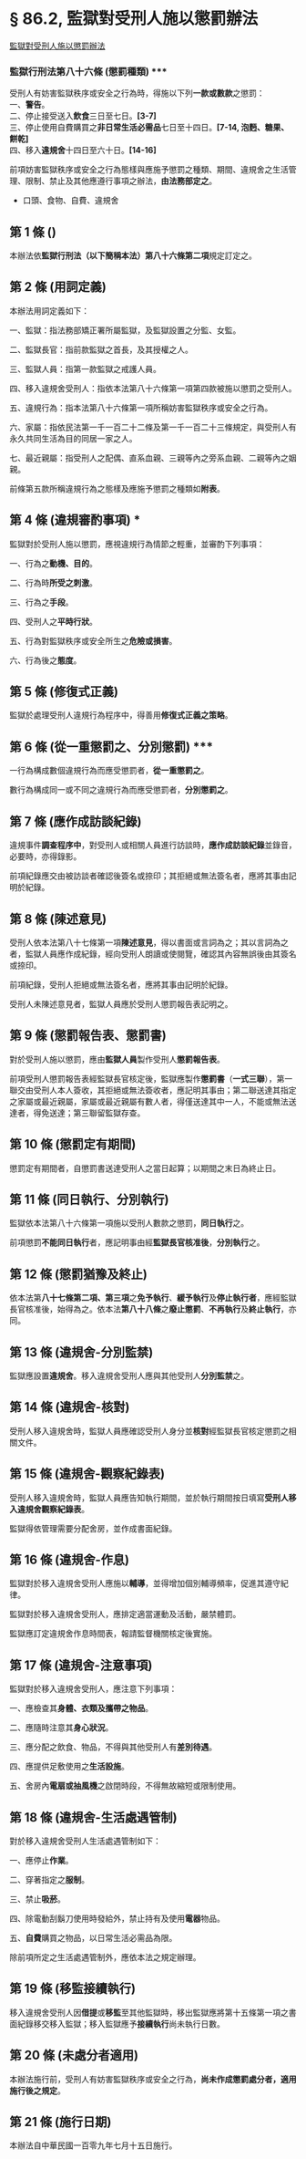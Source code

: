 # § 86.2, 監獄對受刑人施以懲罰辦法

[監獄對受刑人施以懲罰辦法](https://law.moj.gov.tw/LawClass/LawAll.aspx?pcode=I0040072)

### 監獄行刑法第八十六條 (懲罰種類) \*\*\*

受刑人有妨害監獄秩序或安全之行為時，得施以下列**一款或數款**之懲罰：  
一、**警告**。  
二、停止接受送入**飲食**三日至七日。**[3-7]**  
三、停止使用自費購買之**非日常生活必需品**七日至十四日。**[7-14, 泡麪、糖果、餅乾]**  
四、移入**違規舍**十四日至六十日。**[14-16]**

前項妨害監獄秩序或安全之行為態樣與應施予懲罰之種類、期間、違規舍之生活管理、限制、禁止及其他應遵行事項之辦法，**由法務部定之**。

* 口頭、食物、自費、違規舍

## 第 1 條 ()

本辦法依**監獄行刑法（以下簡稱本法）第八十六條第二項**規定訂定之。

## 第 2 條 (用詞定義)

本辦法用詞定義如下：

一、監獄：指法務部矯正署所屬監獄，及監獄設置之分監、女監。

二、監獄長官：指前款監獄之首長，及其授權之人。

三、監獄人員：指第一款監獄之戒護人員。

四、移入違規舍受刑人：指依本法第八十六條第一項第四款被施以懲罰之受刑人。

五、違規行為：指本法第八十六條第一項所稱妨害監獄秩序或安全之行為。

六、家屬：指依民法第一千一百二十二條及第一千一百二十三條規定，與受刑人有永久共同生活為目的同居一家之人。

七、最近親屬：指受刑人之配偶、直系血親、三親等內之旁系血親、二親等內之姻親。

前條第五款所稱違規行為之態樣及應施予懲罰之種類如**附表**。

## 第 4 條 (違規審酌事項) \*

監獄對於受刑人施以懲罰，應視違規行為情節之輕重，並審酌下列事項：

一、行為之**動機、目的**。

二、行為時**所受之刺激**。

三、行為之**手段**。

四、受刑人之**平時行狀**。

五、行為對監獄秩序或安全所生之**危險或損害**。

六、行為後之**態度**。

## 第 5 條 (修復式正義)

監獄於處理受刑人違規行為程序中，得善用**修復式正義之策略**。

## 第 6 條 (從一重懲罰之、分別懲罰) \*\*\*

一行為構成數個違規行為而應受懲罰者，**從一重懲罰之**。

數行為構成同一或不同之違規行為而應受懲罰者，**分別懲罰之**。

## 第 7 條 (應作成訪談紀錄)

違規事件**調查程序中**，對受刑人或相關人員進行訪談時，**應作成訪談紀錄**並錄音，必要時，亦得錄影。

前項紀錄應交由被訪談者確認後簽名或捺印；其拒絕或無法簽名者，應將其事由記明於紀錄。

## 第 8 條 (陳述意見)

受刑人依本法第八十七條第一項**陳述意見**，得以書面或言詞為之；其以言詞為之者，監獄人員應作成紀錄，經向受刑人朗讀或使閱覽，確認其內容無誤後由其簽名或捺印。

前項紀錄，受刑人拒絕或無法簽名者，應將其事由記明於紀錄。

受刑人未陳述意見者，監獄人員應於受刑人懲罰報告表記明之。

## 第 9 條 (懲罰報告表、懲罰書)

對於受刑人施以懲罰，應由**監獄人員**製作受刑人**懲罰報告表**。

前項受刑人懲罰報告表經監獄長官核定後，監獄應製作**懲罰書**（**一式三聯**），第一聯交由受刑人本人簽收，其拒絕或無法簽收者，應記明其事由；第二聯送達其指定之家屬或最近親屬，家屬或最近親屬有數人者，得僅送達其中一人，不能或無法送達者，得免送達；第三聯留監獄存查。

## 第 10 條 (懲罰定有期間)

懲罰定有期間者，自懲罰書送達受刑人之當日起算；以期間之末日為終止日。

## 第 11 條 (同日執行、分別執行)

監獄依本法第八十六條第一項施以受刑人數款之懲罰，**同日執行**之。

前項懲罰**不能同日執行**者，應記明事由經**監獄長官核准後**，**分別執行**之。

## 第 12 條 (懲罰猶豫及終止)

依本法第**八十七條第二項、第三項**之**免予執行**、**緩予執行**及**停止執行者**，應經監獄長官核准後，始得為之。依本法**第八十八條**之**廢止懲罰**、**不再執行**及**終止執行**，亦同。

## 第 13 條 (違規舍-分別監禁)

監獄應設置**違規舍**。移入違規舍受刑人應與其他受刑人**分別監禁**之。

## 第 14 條 (違規舍-核對)

受刑人移入違規舍時，監獄人員應確認受刑人身分並**核對**經監獄長官核定懲罰之相關文件。

## 第 15 條 (違規舍-觀察紀錄表)

受刑人移入違規舍時，監獄人員應告知執行期間，並於執行期間按日填寫**受刑人移入違規舍觀察紀錄表**。

監獄得依管理需要分配舍房，並作成書面紀錄。

## 第 16 條 (違規舍-作息)

監獄對於移入違規舍受刑人應施以**輔導**，並得增加個別輔導頻率，促進其遵守紀律。

監獄對於移入違規舍受刑人，應排定適當運動及活動，嚴禁體罰。

監獄應訂定違規舍作息時間表，報請監督機關核定後實施。

## 第 17 條 (違規舍-注意事項)

監獄對於移入違規舍受刑人，應注意下列事項：

一、應檢查其**身體、衣類及攜帶之物品**。

二、應隨時注意其**身心狀況**。

三、應分配之飲食、物品，不得與其他受刑人有**差別待遇**。

四、應提供足敷使用之**生活設施**。

五、舍房內**電扇或抽風機**之啟閉時段，不得無故縮短或限制使用。

## 第 18 條 (違規舍-生活處遇管制)

對於移入違規舍受刑人生活處遇管制如下：

一、應停止**作業**。

二、穿著指定之**服制**。

三、禁止**吸菸**。

四、除電動刮鬍刀使用時發給外，禁止持有及使用**電器**物品。

五、**自費**購買之物品，以日常生活必需品為限。

除前項所定之生活處遇管制外，應依本法之規定辦理。

## 第 19 條 (移監接續執行)

移入違規舍受刑人因**借提**或**移監**至其他監獄時，移出監獄應將第十五條第一項之書面紀錄移交移入監獄；移入監獄應予**接續執行**尚未執行日數。

## 第 20 條 (未處分者適用)

本辦法施行前，受刑人有妨害監獄秩序或安全之行為，**尚未作成懲罰處分者，適用施行後之規定**。

## 第 21 條 (施行日期)

本辦法自中華民國一百零九年七月十五日施行。
